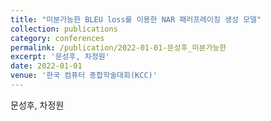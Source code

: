 ```yaml
---
title: "미분가능한 BLEU loss를 이용한 NAR 패러프레이징 생성 모델"
collection: publications
category: conferences
permalink: /publication/2022-01-01-문성후_미분가능한
excerpt: '문성후, 차정원'
date: 2022-01-01
venue: '한국 컴퓨터 종합학술대회(KCC)'
---
```

문성후, 차정원

